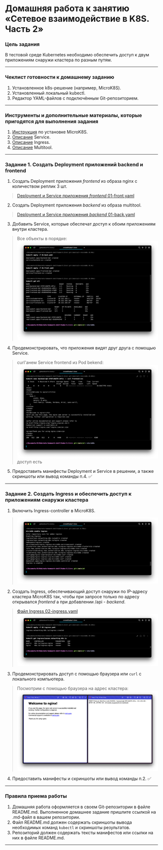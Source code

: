 # Домашняя работа к занятию «Сетевое взаимодействие в K8S. Часть 2»

### Цель задания

В тестовой среде Kubernetes необходимо обеспечить доступ к двум приложениям снаружи кластера по разным путям.

------

### Чеклист готовности к домашнему заданию

1. Установленное k8s-решение (например, MicroK8S).
2. Установленный локальный kubectl.
3. Редактор YAML-файлов с подключённым Git-репозиторием.

------

### Инструменты и дополнительные материалы, которые пригодятся для выполнения задания

1. [Инструкция](https://microk8s.io/docs/getting-started) по установке MicroK8S.
2. [Описание](https://kubernetes.io/docs/concepts/services-networking/service/) Service.
3. [Описание](https://kubernetes.io/docs/concepts/services-networking/ingress/) Ingress.
4. [Описание](https://github.com/wbitt/Network-MultiTool) Multitool.

------

### Задание 1. Создать Deployment приложений backend и frontend

1. Создать Deployment приложения _frontend_ из образа nginx с количеством реплик 3 шт.
> [Deployment и Service приложения _frontend_ 01-front.yaml](src/01-front.yaml)
2. Создать Deployment приложения _backend_ из образа multitool.
> [Deployment и Service приложения _backend_ 01-back.yaml](src/01-back.yaml)
3. Добавить Service, которые обеспечат доступ к обоим приложениям внутри кластера.
> Все объекты в порядке: ![](.1.5_images/de03f84a.png)
4. Продемонстрировать, что приложения видят друг друга с помощью Service.
> curl'анем Service frontend из Pod bekend: ![](.1.5_images/5463aa98.png)
> доступ есть
5. Предоставить манифесты Deployment и Service в решении, а также скриншоты или вывод команды п.4. ✅

------

### Задание 2. Создать Ingress и обеспечить доступ к приложениям снаружи кластера

1. Включить Ingress-controller в MicroK8S.
> ![](.1.5_images/5f1643a1.png)
2. Создать Ingress, обеспечивающий доступ снаружи по IP-адресу кластера MicroK8S так, чтобы при запросе только по адресу открывался _frontend_ а при добавлении /api - _backend_.
> [Файл Ingress 02-ingress.yaml](src/02-ingress.yaml)
![](.1.5_images/efe8c7c3.png)
3. Продемонстрировать доступ с помощью браузера или `curl` с локального компьютера.
> Посмотрим с помощью браузера на адрес кластера:
![Использовался Arc браузер](.1.5_images/3303d14f.png)
4. Предоставить манифесты и скриншоты или вывод команды п.2. ✅

------

### Правила приема работы

1. Домашняя работа оформляется в своем Git-репозитории в файле README.md. Выполненное домашнее задание пришлите ссылкой на .md-файл в вашем репозитории.
2. Файл README.md должен содержать скриншоты вывода необходимых команд `kubectl` и скриншоты результатов.
3. Репозиторий должен содержать тексты манифестов или ссылки на них в файле README.md.

------
